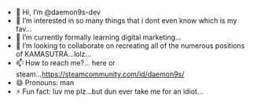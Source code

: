 - 👋 Hi, I’m @daemon9s-dev
- 👀 I’m interested in so many things that i dont even know which is my fav...
- 🌱 I’m currently formally learning digital marketing...
- 💞️ I’m looking to collaborate on recreating all of the numerous positions of KAMASUTRA...lolz...
- 📫 How to reach me?... here or steam...https://steamcommunity.com/id/daemon9s/
- 😄 Pronouns: man
- ⚡ Fun fact: luv me plz...but dun ever take me for an idiot...

<!---
daemon9s-dev/daemon9s-dev is a ✨ special ✨ repository because its `README.md` (this file) appears on your GitHub profile.
You can click the Preview link to take a look at your changes.
--->
